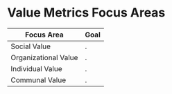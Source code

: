 # Value Metrics Focus Areas

Focus Area | Goal
--- | ---
Social Value | .
Organizational Value | .
Individual Value | . 
Communal Value | .
